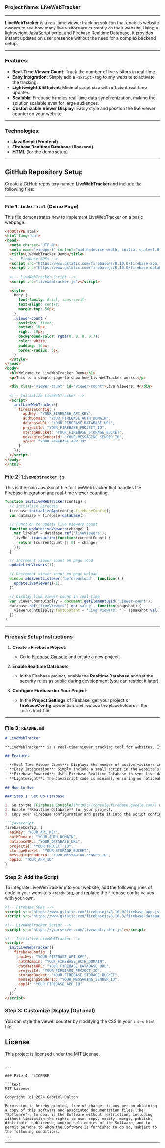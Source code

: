 ### Project Name: **LiveWebTracker**

---

**LiveWebTracker** is a real-time viewer tracking solution that enables website owners to see how many live visitors are currently on their website. Using a lightweight JavaScript script and Firebase Realtime Database, it provides instant updates on user presence without the need for a complex backend setup.

---

### Features:
- **Real-Time Viewer Count**: Track the number of live visitors in real-time.
- **Easy Integration**: Simply add a `<script>` tag to any website to activate the tracking.
- **Lightweight & Efficient**: Minimal script size with efficient real-time updates.
- **Scalable**: Firebase handles real-time data synchronization, making the solution scalable even for large audiences.
- **Customizable Viewer Display**: Easily style and position the live viewer counter on your website.

---

### Technologies:
- **JavaScript (Frontend)**
- **Firebase Realtime Database (Backend)**
- **HTML** (for the demo setup)

---

## GitHub Repository Setup

Create a GitHub repository named **LiveWebTracker** and include the following files:

---

### File 1: `index.html` (Demo Page)

This file demonstrates how to implement LiveWebTracker on a basic webpage.

```html
<!DOCTYPE html>
<html lang="en">
<head>
  <meta charset="UTF-8">
  <meta name="viewport" content="width=device-width, initial-scale=1.0">
  <title>LiveWebTracker Demo</title>
  <!-- Firebase SDKs -->
  <script src="https://www.gstatic.com/firebasejs/8.10.0/firebase-app.js"></script>
  <script src="https://www.gstatic.com/firebasejs/8.10.0/firebase-database.js"></script>
  
  <!-- LiveWebTracker Script -->
  <script src="livewebtracker.js"></script>
  
  <style>
    body {
      font-family: Arial, sans-serif;
      text-align: center;
      margin-top: 50px;
    }
    .viewer-count {
      position: fixed;
      bottom: 10px;
      right: 10px;
      background-color: rgba(0, 0, 0, 0.7);
      color: white;
      padding: 10px;
      border-radius: 5px;
    }
  </style>
</head>
<body>
  <h1>Welcome to LiveWebTracker Demo</h1>
  <p>This is a simple page to show how LiveWebTracker works.</p>

  <div class="viewer-count" id="viewer-count">Live Viewers: 0</div>
  
  <!-- Initialize LiveWebTracker -->
  <script>
    initLiveWebTracker({
      firebaseConfig: {
        apiKey: "YOUR_FIREBASE_API_KEY",
        authDomain: "YOUR_FIREBASE_AUTH_DOMAIN",
        databaseURL: "YOUR_FIREBASE_DATABASE_URL",
        projectId: "YOUR_FIREBASE_PROJECT_ID",
        storageBucket: "YOUR_FIREBASE_STORAGE_BUCKET",
        messagingSenderId: "YOUR_MESSAGING_SENDER_ID",
        appId: "YOUR_FIREBASE_APP_ID"
      }
    });
  </script>
</body>
</html>
```

### File 2: `livewebtracker.js`

This is the main JavaScript file for LiveWebTracker that handles the Firebase integration and real-time viewer counting.

```javascript
function initLiveWebTracker(config) {
  // Initialize Firebase
  firebase.initializeApp(config.firebaseConfig);
  var database = firebase.database();

  // Function to update live viewers count
  function updateLiveViewers(change) {
    var liveRef = database.ref('liveViewers');
    liveRef.transaction(function(currentCount) {
      return (currentCount || 0) + change;
    });
  }

  // Increment viewer count on page load
  updateLiveViewers(1);

  // Decrement viewer count on page unload
  window.addEventListener('beforeunload', function() {
    updateLiveViewers(-1);
  });

  // Display live viewer count in real-time
  var viewerCountDisplay = document.getElementById('viewer-count');
  database.ref('liveViewers').on('value', function(snapshot) {
    viewerCountDisplay.textContent = 'Live Viewers: ' + (snapshot.val() || 0);
  });
}
```

---

### Firebase Setup Instructions

1. **Create a Firebase Project**:
   - Go to [Firebase Console](https://console.firebase.google.com/) and create a new project.
   
2. **Enable Realtime Database**:
   - In the Firebase project, enable the **Realtime Database** and set the security rules as public during development (you can restrict it later).

3. **Configure Firebase for Your Project**:
   - In the **Project Settings** of Firebase, get your project's **firebaseConfig** credentials and replace the placeholders in the `index.html` file.
   
---

### File 3: `README.md`

```markdown
# LiveWebTracker

**LiveWebTracker** is a real-time viewer tracking tool for websites. It uses a small JavaScript snippet and Firebase Realtime Database to keep track of the number of visitors currently active on a website and displays the count in real-time.

## Features

- **Real-Time Viewer Count**: Displays the number of active visitors in real time.
- **Easy Integration**: Simply include a small script in the website’s `<head>` tag.
- **Firebase-Powered**: Uses Firebase Realtime Database to sync live data instantly.
- **Lightweight**: The JavaScript code is minimal, ensuring no noticeable performance impact.

## How to Use

### Step 1: Set Up Firebase

1. Go to the [Firebase Console](https://console.firebase.google.com/) and create a new project.
2. Enable **Realtime Database** for your project.
3. Copy your Firebase configuration and paste it into the script configuration in the `index.html` file.

```javascript
firebaseConfig: {
  apiKey: "YOUR_API_KEY",
  authDomain: "YOUR_AUTH_DOMAIN",
  databaseURL: "YOUR_DATABASE_URL",
  projectId: "YOUR_PROJECT_ID",
  storageBucket: "YOUR_STORAGE_BUCKET",
  messagingSenderId: "YOUR_MESSAGING_SENDER_ID",
  appId: "YOUR_APP_ID"
}
```

### Step 2: Add the Script

To integrate LiveWebTracker into your website, add the following lines of code in your website's `<head>` tag, and replace the Firebase config values with your own.

```html
<!-- Firebase SDKs -->
<script src="https://www.gstatic.com/firebasejs/8.10.0/firebase-app.js"></script>
<script src="https://www.gstatic.com/firebasejs/8.10.0/firebase-database.js"></script>

<!-- LiveWebTracker Script -->
<script src="https://yourserver.com/livewebtracker.js"></script>

<!-- Initialize LiveWebTracker -->
<script>
  initLiveWebTracker({
    firebaseConfig: {
      apiKey: "YOUR_FIREBASE_API_KEY",
      authDomain: "YOUR_FIREBASE_AUTH_DOMAIN",
      databaseURL: "YOUR_FIREBASE_DATABASE_URL",
      projectId: "YOUR_FIREBASE_PROJECT_ID",
      storageBucket: "YOUR_FIREBASE_STORAGE_BUCKET",
      messagingSenderId: "YOUR_MESSAGING_SENDER_ID",
      appId: "YOUR_FIREBASE_APP_ID"
    }
  });
</script>
```

### Step 3: Customize Display (Optional)

You can style the viewer counter by modifying the CSS in your `index.html` file.

## License

This project is licensed under the MIT License.

```

---

### File 4: `LICENSE`

```text
MIT License

Copyright (c) 2024 Gabriel Dalton

Permission is hereby granted, free of charge, to any person obtaining a copy of this software and associated documentation files (the "Software"), to deal in the Software without restriction, including without limitation the rights to use, copy, modify, merge, publish, distribute, sublicense, and/or sell copies of the Software, and to permit persons to whom the Software is furnished to do so, subject to the following conditions:
...
```

---
